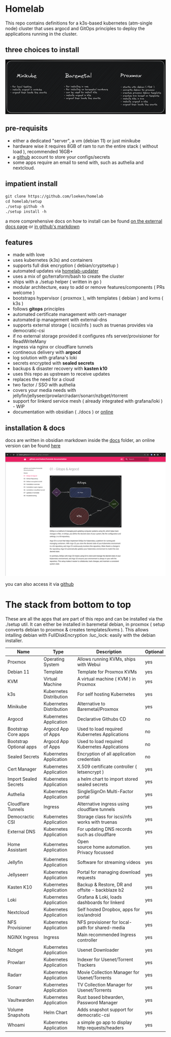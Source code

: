 # Homelab
This repo contains definitions for a k3s-based kubernetes (atm-single node) cluster that uses argocd and GitOps principles to deploy the applications running in the cluster. 

## three choices to install
![three choices to install](/docs/Excalidraw/three-choices.png)


## pre-requisits
- either a dedicated "server", a vm (debian 11) or just minikube
- hardware wise it requires 8GB of ram to run the entire stack ( without load ), recommended 16GB+
- a [github](https://github.com) account to store your configs/secrets
- some apps require an email to send with, such as authelia and nextcloud.

## impatient install
```
git clone https://github.com/loeken/homelab
cd homelab/setup
./setup github -h
./setup install -h
```
a more comprehensive docs on how to install can be found [on the external docs page](https://loeken.github.io/homelab) or [in github's markdown](https://github.com/loeken/homelab/blob/main/docs/index.md)

## features
- made with love
- uses kubernetes (k3s) and containers
- supports full disk encryption ( debian/cryptsetup )
- automated updates via [homelab-updater](github.com/loeken/homelab-updater)
- uses a mix of go/terraform/bash to create the cluster
- ships with a ./setup helper ( written in go )
- modular architecture, easy to add or remove features/components ( PRs welcome )
- bootstraps hypervisor ( proxmox ), with templates ( debian ) and kvms ( k3s )
- follows **gitops** principles
- automated certificate management with cert-manager
- automated ip management with external-dns
- supports external storage ( iscsi/nfs ) such as truenas provides via democratic-csi
- if no external storage provided it configures nfs server/provisioner for ReadWriteMany
- ingress via nginx or cloudflare tunnels
- contineous delivery with **argocd**
- log solution with grafana's loki
- secrets encrypted with **sealed secrets**
- backups & disaster recovery with **kasten k10**
- uses this repo as upstream to receive updates
- replaces the need for a cloud
- two factor / SSO with authelia
- covers your media needs with jellyfin/jellyseer/prowlarr/radarr/sonarr/nzbget/rtorrent
- support for linkerd service mesh ( already integrated with grafana/loki ) - WIP
- documentation with obsidian ( ./docs ) or [online](https://loeken.github.io/homelab)

## installation & docs
docs are written in obsidian markdown inside the [docs](./docs) folder, an online version can be found [here](https://loeken.github.io/homelab/) 

[![here](img/docs.png)](https://loeken.github.io/homelab)

you can also access it via [github](https://github.com/loeken/homelab/blob/main/docs/index.md)

# The stack from bottom to top
These are all the apps that are part of this repo and can be installed via the ./setup util. It can either be installed in baremetal debian, in proxmox ( setup converts debian to proxmox & creates templates/kvms ). This allows intalling debian with FullDiskEncryption :luc_lock: easily with the debian installer.

| Name                    | Type                    | Description                                      | Optional |
| ----------------------- | ----------------------- | ------------------------------------------------ | -------- |
| Proxmox                 | Operating System        | Allows running KVMs, ships with Webui            | yes      |
| Debian 11               | Template                | Template for Proxmox KVMs                        | yes      |
| KVM                     | Virtual Machine         | A virtual machine ( KVM ) in Proxmox             | yes      |
| k3s                     | Kubernetes Distribution | For self hosting Kubernetes                      | yes      |
| Minikube                | Kubernetes Distribution | Alternative to Baremetal/Proxmox                 | yes      |
| Argocd                  | Kubernetes Application  | Declarative Githubs CD                           | no       |
| Bootstrap Core apps     | Argocd App of Apps      | Used to load required Kubernetes Applications    | no       |
| Bootstrap Optional apps | Argocd App of Apps      | Used to load required Kubernetes Applications    | no       |
| Sealed Secrets          | Kubernetes Application  | Encryption of all application credentials        | no       |
| Cert Manager            | Kubernetes Application  | X.509 certificate controller ( letsencrypt )     | yes      |
| Import Sealed Secrets   | Kubernetes Application  | a helm chart to import stored sealed secrets     | yes      |
| Authelia                | Kubernetes Application  | SingleSignOn Multi-Factor portal                 | yes      |
| Cloudflare Tunnels      | Ingress                 | Alternative ingress using cloudflare tunnels     | yes      |
| Democractic CSI         | Kubernetes Application  | Storage class for iscsi/nfs works with truenas   | yes      |
| External DNS            | Kubernetes Application  | For updating DNS records such as cloudflare      | yes      |
| Home Assistant          | Kubernetes Application  | Open source home automation. Privacy focussed    | yes      |
| Jellyfin                | Kubernetes Application  | Software for streaming videos                    | yes      |
| Jellyseerr              | Kubernetes Application  | Portal for managing download requests            | yes      |
| Kasten K10              | Kubernetes Application  | Backup & Restore, DR and offsite - backblaze b2  | yes      |
| Loki                    | Kubernetes Application  | Grafana & Loki, loads dashboards for linkerd     | yes      |
| Nextcloud               | Kubernetes Application  | Self hosted Dropbox, apps for ios/android        | yes      |
| NFS Provisioner         | Kubernetes Application  | NFS provisioner for local-path for shared-media  | yes      |
| NGINX Ingress           | Ingress                 | Main recommended Ingress controller              | yes      |
| Nzbget                  | Kubernetes Application  | Usenet Downloader                                | yes      |
| Prowlarr                | Kubernetes Application  | Indexer for Usenet/Torrent Trackers              | yes      |
| Radarr                  | Kubernetes Application  | Movie Collection Manager for Usenet/Torrents     | yes      |
| Sonarr                  | Kubernetes Application  | TV Collection Manager for Usenet/Torrents        | yes      |
| Vaultwarden             | Kubernetes Application  | Rust based bitwarden, Password Manager           | yes      |
| Volume Snapshots        | Helm Chart              | Adds snapshot support for democratic-csi         | yes      |
| Whoami                  | Kubernetes Application  | a simple go app to display http requests/headers | yes      | 

